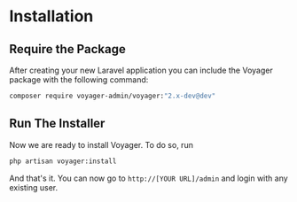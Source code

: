 # Installation

## Require the Package

After creating your new Laravel application you can include the Voyager package with the following command:

```bash
composer require voyager-admin/voyager:"2.x-dev@dev"
```

## Run The Installer

Now we are ready to install Voyager. To do so, run

```bash
php artisan voyager:install
```

And that's it. You can now go to `http://[YOUR URL]/admin` and login with any existing user.
